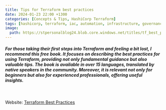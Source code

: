 ```yaml
---
title: Tips for Terraform best practices
date: 2024-01-23 22:00 +1300
categories: [Concepts & Tips, HashiCorp Terraform]
tags: [hashicorp, terraform, iac, automation, infrastructure, governance, bestpractices, finops]
image:
  path: https://stpersonalblog24.blob.core.windows.net/titles/tf_best_practices.png
---
```


##### For those taking their first steps into Terraform and feeling a bit lost, I recommend this free book. It focuses on describing the best practices for using Terraform, providing not only fundamental guidance but also valuable tips. The book is available in over 15 languages, translated by native speakers in the community. Moreover, it is relevant not only for beginners but also for experienced professionals, offering useful insights.

<br>

Website: <a href="https://www.terraform-best-practices.com/" target="_blank">Terraform Best Practices</a>